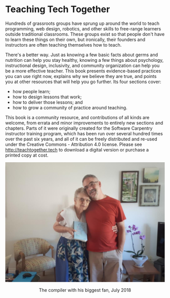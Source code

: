 # Teaching Tech Together

Hundreds of grassroots groups have sprung up around the world to teach
programming, web design, robotics, and other skills to free-range
learners outside traditional classrooms. These groups exist so that
people don't have to learn these things on their own, but ironically,
their founders and instructors are often teaching themselves how to
teach.

There's a better way. Just as knowing a few basic facts about germs
and nutrition can help you stay healthy, knowing a few things about
psychology, instructional design, inclusivity, and community
organization can help you be a more effective teacher. This book
presents evidence-based practices you can use right now, explains why
we believe they are true, and points you at other resources that will
help you go further. Its four sections cover:

- how people learn;
- how to design lessons that work;
- how to deliver those lessons; and
- how to grow a community of practice around teaching.

This book is a community resource, and contributions of all kinds are
welcome, from errata and minor improvements to entirely new sections
and chapters.  Parts of it were originally created for the Software
Carpentry instructor training program, which has been run over several
hundred times over the past six years, and all of it can be freely
distributed and re-used under the Creative Commons - Attribution 4.0
license. Please see <http://teachtogether.tech> to download a digital
version or purchase a printed copy at cost.

<div align="center">
  <img src="assets/author-fan-2018-07.jpg" alt="The compiler with his biggest fan, July 2018" width="600px" />
  <p>The compiler with his biggest fan, July 2018</p>
</div>
